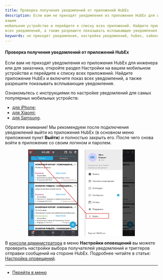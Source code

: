 ```yaml
---
title: Проверка получения уведомлений от приложений HubEx
description: Если вам не приходят уведомления из приложения HubEx для инженера или для заказчика, откройте раздел Настройки на
вашем
мобильном устройстве и перейдите к списку всех приложений. Найдите приложение HubEx и включите показ
всех уведомлений, а также разрешите показывать всплывающие уведомления.
keywords: не приходят уведомления, настройка уведомлений, hubex, хабекс, хубекс, хабикс
---
```


#### Проверка получения уведомлений от приложений HubEx
<html>
<meta charset="utf-8">
</html>

<body>
<p>Если вам не приходят уведомления из приложения HubEx для инженера или для заказчика, откройте раздел Настройки на
    вашем
    мобильном устройстве и перейдите к списку всех приложений. Найдите приложение HubEx и включите показ
    всех уведомлений, а также разрешите показывать всплывающие уведомления. </p>

<p>Ознакомьтесь с инструкциями по настройке уведомлений для самых популярных мобильных устройств:</p>

<ul>
    <li><a href="https://yablyk.com/548458-kak-otklyuchit-i-nastroit-uvedomleniya-na-iphone-i-ipad/">для iPhone</a>;
    </li>
    <li><a href="http://infosmartphone.ru/xiaomi/574-nastroika-uvedomlenii-prilozhenii-v-smartfone-xiaomi">для
        Xiaomi</a>;
    </li>
    <li><a href="https://www.samsung.com/ru/support/faqs/kak-otkljuchit-uvedomleniya/">для Samsung</a>.</li>
</ul>

<p> Обратите внимание! Мы рекомендуем после подключения уведомлений выйти из приложения HubEx
    (в основном меню приложения пункт <strong>Выйти</strong>) и полностью закрыть его. После чего снова войти
    в приложение со своим логином и паролем.</p>
<div>
    <img style="margin: 0 auto; display: block; max-width: 70%;"
         src="/attachments/images/FAQ/USER/HowToNotificationsToMobile/Exit.jpg"/>
</div>

<p>В <a href="https://wiki.hubex.ru/docs/FAQ/RU/admin/HowToEnterTheAdmin.html">консоли
    администратора</a> в меню <strong>Настройки оповещений</strong> вы можете проверить настройки выбора получателей
    уведомлений и триггеров отправки сообщений на стороне HubEx. Подробнее читайте в статье: <a
            href="https://wiki.hubex.ru/docs/FAQ/RU/admin/Notifications.html">Настройка оповещений</a>.</p>

</body>


___
- [Перейти в меню](http://wiki.hubex.ru)